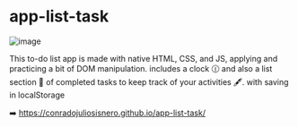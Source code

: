 # app-list-task
![image](https://github.com/conradojuliosisnero/app-list-task/assets/111514635/a2470b88-fa64-4c84-bbc4-58498275adf0)


This to-do list app is made with native HTML, CSS, and JS, applying and practicing a bit of DOM manipulation.
includes a clock 🕧 and also a list section 📓 of completed tasks to keep track of your activities 🖋️.
with saving in localStorage

 ➡️   https://conradojuliosisnero.github.io/app-list-task/
